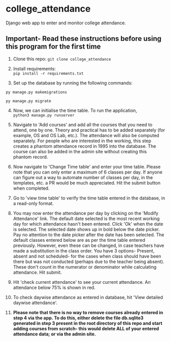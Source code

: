 # college_attendance
Django web app to enter and monitor college attendance.  

## Important- Read these instructions before using this program for the first time
1. Clone this repo:
`git clone college_attendance`  

2. Install requirements:  
`pip install -r requirements.txt`
3. Set up the database by running the following commands:  
  
`py manage.py makemigrations`  

`py manage.py migrate`

4. Now, we can initialise the time table. To run the application,  
`python3 manage.py runserver`  

5. Navigate to 'Add courses' and add all the courses that you need to attend, one by one. Theory and practical has to be added separately (for example, OS and OS Lab, etc.). The attendance will also be computed separately. For people who are interested in the working, this step creates a phantom attendance record in 1995 into the database. The course can also be added in the admin site without creating this phantom record.

6. Now navigate to 'Change Time table' and enter your time table. Please note that you can only enter a maximum of 6 classes per day. If anyone can figure out a way to automate number of classes per day, in the templates, etc. a PR would be much appreciated. Hit the submit button when completed.

7. Go to 'view time table' to verify the time table entered in the database, in a read-only format.


8. You may now enter the attendance per day by clicking on the 'Modify Attendance' link. The default date selected is the most recent working day for which attendance hasn't been entered. Click 'Ok' when the date is selected. The selected date shows up in bold below the date picker. Pay no attention to the date picker after the date has been selected. The default classes entered below are as per the time table entered previously. However, even these can be changed, in case teachers have made a substitution in the class order. You have 3 options- Present, absent and not scheduled- for the cases when class should have been there but was not conducted (perhaps due to the teacher being absent). These don't count in the numerator or denominator while calculating attendance. Hit submit.  


9. Hit 'check current attendance' to see your current attendance. An attendance below 75% is shown in red. 


10. To check daywise attendance as entered in database, hit 'View detailed daywise attendance'.

11. **Please note that there is no way to remove courses already entered in step 4 via the app. To do this, either delete the file db.sqlite3 generated in step 3 present in the root directory of this repo and start adding courses from scratch- this would delete ALL of your entered attendance data; or via the admin site.**
